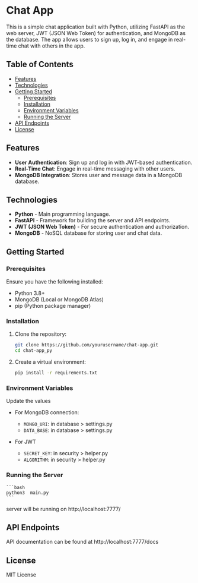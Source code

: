 # Chat App

This is a simple chat application built with Python, utilizing FastAPI as the web server, JWT (JSON Web Token) for authentication, and MongoDB as the database. The app allows users to sign up, log in, and engage in real-time chat with others in the app.

## Table of Contents

- [Features](#features)
- [Technologies](#technologies)
- [Getting Started](#getting-started)
    - [Prerequisites](#prerequisites)
    - [Installation](#installation)
    - [Environment Variables](#environment-variables)
    - [Running the Server](#running-the-server)
- [API Endpoints](#api-endpoints)
- [License](#license)

## Features

- **User Authentication**: Sign up and log in with JWT-based authentication.
- **Real-Time Chat**: Engage in real-time messaging with other users.
- **MongoDB Integration**: Stores user and message data in a MongoDB database.

## Technologies

- **Python** - Main programming language.
- **FastAPI** - Framework for building the server and API endpoints.
- **JWT (JSON Web Token)** - For secure authentication and authorization.
- **MongoDB** - NoSQL database for storing user and chat data.

## Getting Started

### Prerequisites

Ensure you have the following installed:

- Python 3.8+
- MongoDB (Local or MongoDB Atlas)
- pip (Python package manager)

### Installation

1. Clone the repository:

    ```bash
    git clone https://github.com/yourusername/chat-app.git
    cd chat-app_py
    ```

2. Create a virtual environment:

    ```bash
    pip install -r requirements.txt
    ```

### Environment Variables

Update the values
- For MongoDB connection:
    - `MONGO_URI`: in database > settings.py
    - `DATA_BASE`: in database > settings.py

- For JWT
    - `SECRET_KEY`: in security > helper.py
    - `ALGORITHM`: in security > helper.py

### Running the Server

    ```bash
    python3  main.py
    ```
server will be running on http://localhost:7777/

## API Endpoints
API documentation can be found at http://localhost:7777/docs

## License
MIT License